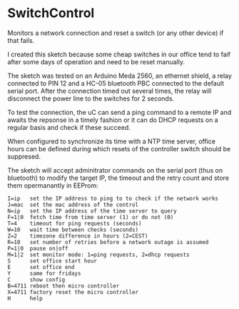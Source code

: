 SwitchControl
=============

Monitors a network connection and reset a switch (or any other device) if that fails.

I created this sketch because some cheap switches in our office tend to faif after
some days of operation and need to be reset manually.

The sketch was tested on an Arduino Meda 2560, an ethernet shield, a relay connected
to PIN 12 and a HC-05 bluetooth PBC connected to the default serial port.
After the connection timed out several times, the relay will disconnect the power line
to the switches for 2 seconds.

To test the connection, the uC can send a ping command to a remote IP and awaits the repsonse
in a timely fashion or it can do DHCP requests on a regular basis and check if these succeed.

When configured to synchronize its time with a NTP time server, office hours can be defined
during which resets of the controller switch should be suppresed.

The sketch will accept adminitrator commands on the serial port (thus on bluetooth) to
modify the target IP, the timeout and the retry count and store them opermanantly in EEProm:

	I=ip   set the IP address to ping to to check if the network works
	J=mac  set the mac address of the control
	N=ip   set the IP address of the time server to query
	F=1|0  fetch time from time server (1) or do not (0)
	T=4    timeout for ping requests (seconds)
	W=10   wait time between checks (seconds)
	Z=2    timezone difference in hours (2=CEST)
	R=10   set number of retries before a network outage is assumed
	P=1|0  pause on|off
	M=1|2  set monitor mode: 1=ping requests, 2=dhcp requests
	S      set office start hour
	E      set office end
	Y      same for fridays
	C      show config
	B=4711 reboot then micro controller
	X=4711 factory reset the micro controller
	H      help
